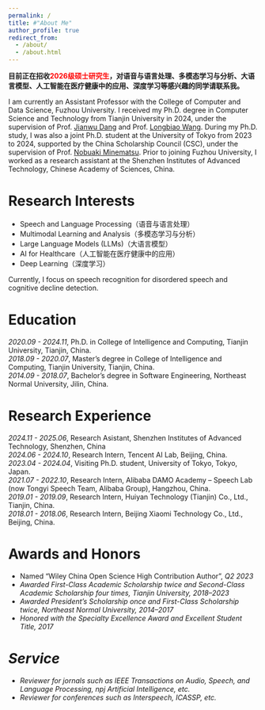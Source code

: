 ```yaml
---
permalink: /
title: #"About Me"
author_profile: true
redirect_from: 
  - /about/
  - /about.html
---
```


**目前正在招收<span style="color: red;">2026级硕士研究生</span>，对语音与语言处理、多模态学习与分析、大语言模型、人工智能在医疗健康中的应用、深度学习等感兴趣的同学请联系我。**

I am currently an Assistant Professor with the College of Computer and Data Science, Fuzhou University. 
I received my Ph.D. degree in Computer Science and Technology from Tianjin University in 2024, 
under the supervision of Prof. [Jianwu Dang](https://www.suat-sz.edu.cn/info/1159/2283.htm") and Prof. [Longbiao Wang](http://cic.tju.edu.cn/faculty/wanglongbiao/wang.html). 
During my Ph.D. study, I was also a joint Ph.D. student at the University of Tokyo from 2023 to 2024, 
supported by the China Scholarship Council (CSC), under the supervision of Prof. [Nobuaki Minematsu](https://www.eeis.t.u-tokyo.ac.jp/en/staff/minematsu-nobuaki/). 
Prior to joining Fuzhou University, I worked as a research assistant at the Shenzhen Institutes of Advanced Technology, Chinese Academy of Sciences, China.

# <span id="research-interests"></span>Research Interests
- Speech and Language Processing（语音与语言处理）
- Multimodal Learning and Analysis（多模态学习与分析）
- Large Language Models (LLMs)（大语言模型）
- AI for Healthcare（人工智能在医疗健康中的应用）
- Deep Learning（深度学习）

Currently, I focus on speech recognition for disordered speech and cognitive decline detection.

# <span id="education"></span>Education

<ul style="list-style-type:none; margin-left: 0; padding-left: 0;">
  <li>
    <i>2020.09 - 2024.11</i>, Ph.D. in College of Intelligence and Computing, Tianjin University, Tianjin, China.
  </li>
  <li>
    <i>2018.09	- 2020.07</i>, Master’s degree in College of Intelligence and Computing, Tianjin University, Tianjin, China.
  </li>
  <li>
    <i>2014.09 - 2018.07</i>, Bachelor’s degree in Software Engineering, Northeast Normal University, Jilin, China.
  </li>
</ul>

# <span id="research-experience"></span>Research Experience
<ul style="list-style-type:none; margin-left: 0; padding-left: 0;">
  <li>
    <i>2024.11 - 2025.06</i>, Research Asistant, Shenzhen Institutes of Advanced Technology, Shenzhen, China
  </li>
  <li>
    <i>2024.06 - 2024.10</i>, Research Intern, Tencent AI Lab, Beijing, China.
  </li>
  <li>
    <i>2023.04 - 2024.04</i>, Visiting Ph.D. student, University of Tokyo, Tokyo, Japan.
  </li>
  <li>
    <i>2021.07 - 2022.10</i>, Research Intern, Alibaba DAMO Academy – Speech Lab (now Tongyi Speech Team, Alibaba Group), Hangzhou, China.
  </li>
  <li>
    <i>2019.01 - 2019.09</i>, Research Intern, Huiyan Technology (Tianjin) Co., Ltd., Tianjin, China.
  </li>
  <li>
    <i>2018.01 - 2018.06</i>, Research Intern, Beijing Xiaomi Technology Co., Ltd., Beijing, China.
  </li>
</ul>

<!-- # <span id="publications"></span>Publications
1. Y. Lin, L. Wang, J. Dang, N. Minematsu, “Gestural feature extraction and multi-feature co-activation for dysarthric speech recognition”, Information Fusion, 2025, 125: 103490. （中科院一区TOP，IF: 15.5）<br>
2. Y. Lin, L. Wang, Y. Yang, J. Dang. “CFDRN: A Cognition-inspired Feature Decomposition and Recombination Network for Dysarthric Speech Recognition,” IEEE/ACM Transactions on Audio, Speech, and Language Processing, pp.3824-3836, 2023. （中科院一区）<br>
3. Y. Lin, L. Wang, J. Dang, S. Li, C. Ding, “Disordered Speech Recognition Considering Low Resources and Abnormal Articulation,” Speech Communication. 2023, 155: 103002. （中科院二区，CCF-B）<br>
4. Y. Lin, L. Wang, J. Dang, N. Minematsu, “Exploring Pre-trained Speech Model for Articulatory Feature Extraction in Dysarthric Speech Using ASR,” Proc. INTERSPEECH, pp.4598-4602, 2024. （语音顶会）<br>
5. Y. Lin, L. Wang, J. Dang, S. Li, C. Ding, “End-to-end articulatory modeling for dysarthric articulatory attribute detection,” Proc. IEEE-ICASSP, pp. 7349-7353, 2020. （语音顶会）<br>
6. Y. Lin, L. Wang, S. Li, J. Dang, C. Ding, “Staged knowledge distillation for dysarthric speech recognition and speech attribute transcription,” Proc. INTERSPEECH, pp. 4791-4795, 2020. （语音顶会）<br> -->

# <span id="awards-and-honors"></span>Awards and Honors
- Named “Wiley China Open Science High Contribution Author”, <i>Q2 2023<br>
- Awarded First-Class Academic Scholarship twice and Second-Class Academic Scholarship four times, Tianjin University, <i>2018–2023</i><br>
- Awarded President’s Scholarship once and First-Class Scholarship twice, Northeast Normal University, <i>2014–2017</i><br>
- Honored with the Specialty Excellence Award and Excellent Student Title, <i>2017</i><br>

# <span id="service"></span>Service
- Reviewer for jornals such as *IEEE Transactions on Audio, Speech, and Language Processing*, *npj Artificial Intelligence*, etc.<br>
- Reviewer for conferences such as *Interspeech*, *ICASSP*, etc.<br>


<div id="map-container" style="display: none; transform: scale(2.0); transform-origin: top left;">
  <script type='text/javascript' id='clustrmaps' src='//cdn.clustrmaps.com/map_v2.js?cl=5b4040&w=a&t=n&d=cqNRbx177cWQW--ivxTQ4i-8X49WS6IVp2XbJgi5TTE&co=b2d4ed'></script>
</div>

<script>
  // 访问网址时加 ?showmap=1 才显示
  if (window.location.search.includes('linlin')) {
    document.getElementById('map-container').style.display = 'block';
  }
</script>